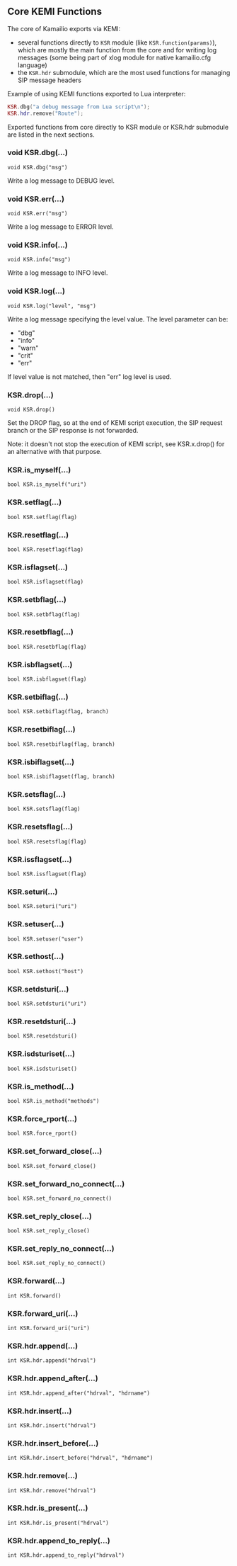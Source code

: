## Core KEMI Functions ##

The core of Kamailio exports via KEMI:

  * several functions directly to `KSR` module (like `KSR.function(params)`), which are mostly
  the main function from the core and for writing log messages (some being part of xlog module for
  native kamailio.cfg language)
  * the `KSR.hdr` submodule, which are the most used functions for managing SIP message headers

Example of using KEMI functions exported to Lua interpreter:

```Lua
KSR.dbg("a debug message from Lua script\n");
KSR.hdr.remove("Route");
```
Exported functions from core directly to KSR module or KSR.hdr submodule are listed in the next sections.

### void KSR.dbg(...) ###

`void KSR.dbg("msg")`

Write a log message to DEBUG level.

### void KSR.err(...) ###

`void KSR.err("msg")`

Write a log message to ERROR level.

### void KSR.info(...) ###

`void KSR.info("msg")`

Write a log message to INFO level.

### void KSR.log(...) ###

`void KSR.log("level", "msg")`

Write a log message specifying the level value. The level parameter can be:

  * "dbg"
  * "info"
  * "warn"
  * "crit"
  * "err"

If level value is not matched, then "err" log level is used.

### KSR.drop(...) ###

`void KSR.drop()`

Set the DROP flag, so at the end of KEMI script execution, the SIP request branch or the SIP response is not forwarded.

Note: it doesn't not stop the execution of KEMI script, see KSR.x.drop() for an alternative with that purpose.

### KSR.is_myself(...) ###

`bool KSR.is_myself("uri")`

### KSR.setflag(...) ###

`bool KSR.setflag(flag)`

### KSR.resetflag(...) ###

`bool KSR.resetflag(flag)`

### KSR.isflagset(...) ###

`bool KSR.isflagset(flag)`

### KSR.setbflag(...) ###

`bool KSR.setbflag(flag)`

### KSR.resetbflag(...) ###

`bool KSR.resetbflag(flag)`

### KSR.isbflagset(...) ###

`bool KSR.isbflagset(flag)`

### KSR.setbiflag(...) ###

`bool KSR.setbiflag(flag, branch)`

### KSR.resetbiflag(...) ###

`bool KSR.resetbiflag(flag, branch)`

### KSR.isbiflagset(...) ###

`bool KSR.isbiflagset(flag, branch)`

### KSR.setsflag(...) ###

`bool KSR.setsflag(flag)`

### KSR.resetsflag(...) ###

`bool KSR.resetsflag(flag)`

### KSR.issflagset(...) ###

`bool KSR.issflagset(flag)`

### KSR.seturi(...) ###

`bool KSR.seturi("uri")`

### KSR.setuser(...) ###

`bool KSR.setuser("user")`

### KSR.sethost(...) ###

`bool KSR.sethost("host")`

### KSR.setdsturi(...) ###

`bool KSR.setdsturi("uri")`

### KSR.resetdsturi(...) ###

`bool KSR.resetdsturi()`

### KSR.isdsturiset(...) ###

`bool KSR.isdsturiset()`

### KSR.is_method(...) ###

`bool KSR.is_method("methods")`

### KSR.force_rport(...) ###

`bool KSR.force_rport()`

### KSR.set_forward_close(...) ###

`bool KSR.set_forward_close()`

### KSR.set_forward_no_connect(...) ###

`bool KSR.set_forward_no_connect()`

### KSR.set_reply_close(...) ###

`bool KSR.set_reply_close()`

### KSR.set_reply_no_connect(...) ###

`bool KSR.set_reply_no_connect()`

### KSR.forward(...) ###

`int KSR.forward()`

### KSR.forward_uri(...) ###

`int KSR.forward_uri("uri")`

### KSR.hdr.append(...) ###

`int KSR.hdr.append("hdrval")`

### KSR.hdr.append_after(...) ###

`int KSR.hdr.append_after("hdrval", "hdrname")`

### KSR.hdr.insert(...) ###

`int KSR.hdr.insert("hdrval")`

### KSR.hdr.insert_before(...) ###

`int KSR.hdr.insert_before("hdrval", "hdrname")`

### KSR.hdr.remove(...) ###

`int KSR.hdr.remove("hdrval")`

### KSR.hdr.is_present(...) ###

`int KSR.hdr.is_present("hdrval")`

### KSR.hdr.append_to_reply(...) ###

`int KSR.hdr.append_to_reply("hdrval")`